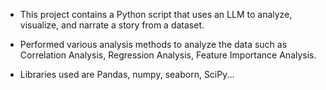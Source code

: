 - This project contains a Python script that uses an LLM to analyze, visualize, and narrate a story from a dataset.
 
- Performed various analysis methods to analyze the data such as Correlation Analysis, Regression Analysis, Feature Importance Analysis.
 
- Libraries used are  Pandas, numpy, seaborn, SciPy...
